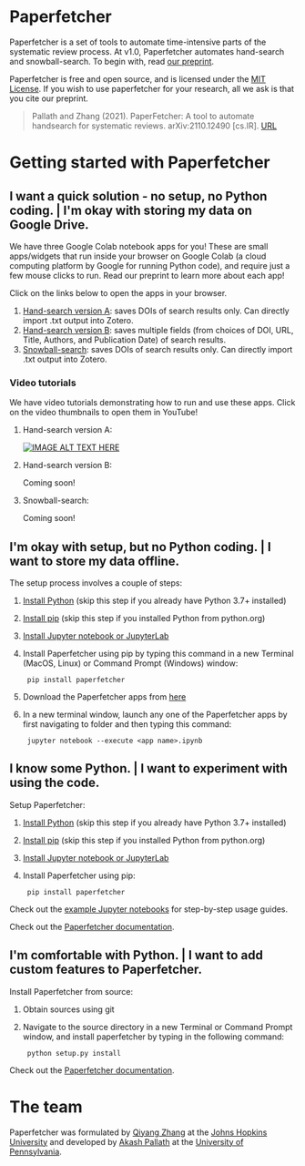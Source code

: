 # Paperfetcher

Paperfetcher is a set of tools to automate time-intensive parts of the systematic review process. At v1.0, Paperfetcher automates hand-search and snowball-search.
To begin with, read [our preprint](https://arxiv.org/pdf/2110.12490.pdf).

Paperfetcher is free and open source, and is licensed under the [MIT License](https://github.com/paperfetcher/paperfetcher/blob/master/LICENSE). If you wish to use paperfetcher for your research, all we ask is that you cite our preprint.

> Pallath and Zhang (2021). PaperFetcher: A tool to automate handsearch for systematic reviews. arXiv:2110.12490 [cs.IR]. [URL](https://arxiv.org/abs/2110.12490)

# Getting started with Paperfetcher

## I want a quick solution - no setup, no Python coding. | I'm okay with storing my data on Google Drive.

We have three Google Colab notebook apps for you! These are small apps/widgets that run inside your browser on Google Colab (a cloud computing platform by Google for running Python code), and require just a few mouse clicks to run. Read our preprint to learn more about each app! 

Click on the links below to open the apps in your browser.

1. [Hand-search version A](https://colab.research.google.com/github/paperfetcher/paperfetcher-colab-app/blob/main/paperfetcher_handsearch_DOI_app.ipynb): saves DOIs of search results only. Can directly import .txt output into Zotero.
2. [Hand-search version B](https://colab.research.google.com/github/paperfetcher/paperfetcher-colab-app/blob/main/paperfetcher_handsearch_citations_app.ipynb): saves multiple fields (from choices of DOI, URL, Title, Authors, and Publication Date) of search results.
3. [Snowball-search](https://colab.research.google.com/github/paperfetcher/paperfetcher-colab-app/blob/main/paperfetcher_snowballsearch_app.ipynb): saves DOIs of search results only. Can directly import .txt output into Zotero.

### Video tutorials

We have video tutorials demonstrating how to run and use these apps. Click on the video thumbnails to open them in YouTube!

1. Hand-search version A:

   [![IMAGE ALT TEXT HERE](https://img.youtube.com/vi/o3S5hyQSyME/0.jpg)](https://www.youtube.com/watch?v=o3S5hyQSyME)
   
2. Hand-search version B:

   Coming soon!
   
4. Snowball-search:

   Coming soon!

## I'm okay with setup, but no Python coding. | I want to store my data offline.

The setup process involves a couple of steps:
1. [Install Python](https://www.python.org/downloads/) (skip this step if you already have Python 3.7+ installed)
2. [Install pip](https://pip.pypa.io/en/stable/installation/) (skip this step if you installed Python from python.org)
3. [Install Jupyter notebook or JupyterLab](https://jupyter.org/)
4. Install Paperfetcher using pip by typing this command in a new Terminal (MacOS, Linux) or Command Prompt (Windows) window:

        pip install paperfetcher

5. Download the Paperfetcher apps from [here]()
6. In a new terminal window, launch any one of the Paperfetcher apps by first navigating to folder and then typing this command:

        jupyter notebook --execute <app name>.ipynb

## I know some Python. | I want to experiment with using the code.

Setup Paperfetcher:
1. [Install Python](https://www.python.org/downloads/) (skip this step if you already have Python 3.7+ installed)
2. [Install pip](https://pip.pypa.io/en/stable/installation/) (skip this step if you installed Python from python.org)
3. [Install Jupyter notebook or JupyterLab](https://jupyter.org/)
4. Install Paperfetcher using pip:

        pip install paperfetcher

Check out the [example Jupyter notebooks](https://github.com/paperfetcher/paperfetcher/tree/master/examples) for step-by-step usage guides.

Check out the [Paperfetcher documentation](https://paperfetcher.github.io/paperfetcher/).

## I'm comfortable with Python. | I want to add custom features to Paperfetcher.

Install Paperfetcher from source:
1. Obtain sources using git
2. Navigate to the source directory in a new Terminal or Command Prompt window, and install paperfetcher by typing in the following command:
        
        python setup.py install

Check out the [Paperfetcher documentation](https://paperfetcher.github.io/paperfetcher/).

# The team
Paperfetcher was formulated by [Qiyang Zhang](qiyangzh.github.io) at the [Johns Hopkins University](jhu.edu) and developed by [Akash Pallath](apallath.github.io) at the [University of Pennsylvania](upenn.edu).
